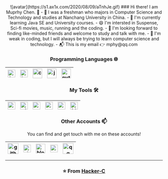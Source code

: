 <div align=center>![avatar](https://s1.ax1x.com/2020/08/09/aTnhJe.gif)
### Hi there! I am Muprhy Chen.  👋
- 🧑 I was a freshman who majors in Computer Science and Technology and studies at Nanchang University in China.
- 📙 I'm currently learning Java SE and University courses.
- 😄 I'm intersted in Suspense, Sci-fi movies, music, running and the coding.
- 🎉 I'm looking forward to finding like-minded friends and welcome to study and talk with me.
- 🙈 I'm weak in coding, but I will always be trying to learn computer science and technology.
- 📬 This is my email 👉 mphy@qq.com

### Programming Languages 🌐

|<img src="https://s1.ax1x.com/2020/08/02/atPoGR.jpg" alt="js logo" width="24">|<img src="https://s1.ax1x.com/2020/08/02/atPZgx.jpg" alt="html5 logo" width="24">|<img src="https://s1.ax1x.com/2020/08/02/atPB5j.jpg" alt="css3 logo" width="30">| [<img src="https://s1.ax1x.com/2020/08/02/aYbPW4.jpg" alt="java logo" width="30">](https://www.java.com) | [<img src="https://s1.ax1x.com/2020/08/03/aaEALn.jpg" alt="python logo" width="30">](https://www.python.org/)|
|---|---|---|---|---|

### My Tools 🛠️

| [<img src="https://s1.ax1x.com/2020/08/02/aYbj9e.png" alt="eclipse logo" width="24">](https://www.eclipse.org) | [<img src="https://s1.ax1x.com/2020/08/03/aaE6TP.jpg" alt="git logo" width="24">](https://git-scm.com/) | [<img src="https://s1.ax1x.com/2020/08/03/aaE1y9.jpg" alt="vscode logo" width="24">](https://code.visualstudio.com/) | [<img src="https://s1.ax1x.com/2020/08/02/aYqKH0.jpg" alt="terminal logo" width="24">](https://docs.microsoft.com/en-us/windows/terminal)|[<img src="https://s1.ax1x.com/2020/08/02/aYqRbt.jpg" alt="typora logo" width="24">](https://typora.io)|[<img src="https://s1.ax1x.com/2020/08/02/atCPfI.jpg" alt="idea logo" width="24">](https://www.jetbrains.com/idea/)|
|---|---|---|---|---|---|

### Other Accounts 📫

You can find and get touch with me on these accounts!

| [<img src="https://s1.ax1x.com/2020/08/03/aaVZXd.jpg" alt="github logo" width="34">](https://github.com/Hacker-C) | [<img src="https://s1.ax1x.com/2020/08/02/aYLirR.jpg" alt="zhihu logo" width="24">](https://www.zhihu.com/people/ai-xiao-xi-19) | [<img src="https://s1.ax1x.com/2020/08/02/aYLbWD.jpg" alt="blog logo" width="30">](https://mphy.gitee.io)| [<img src="https://s1.ax1x.com/2020/08/02/aYOdfO.jpg" alt="notion logo" width="24">](https://www.notion.so/Murphy-Home-6b4fa83a12904c959da80c0b62ecdd47) | [<img src="https://s1.ax1x.com/2020/08/02/aYOc7t.jpg" alt="qq logo" width="34">](https://s1.ax1x.com/2020/08/02/aYXE9O.jpg)|
|---|---|---|---|---|

<!--
### Open Source Work Stats 💻

![Hacker-C's Github stats](https://github-readme-stats.vercel.app/api?username=Hacker-C&show_icons=true)
-->

---

### ⭐ From [Hacker-C](https://github.com/Hacker-C)
